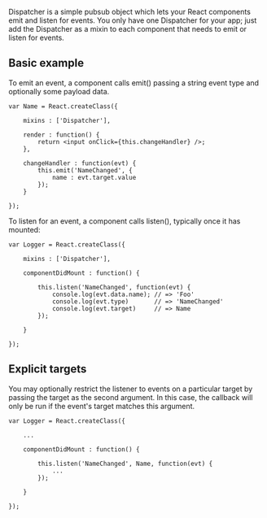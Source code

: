 Dispatcher is a simple pubsub object which lets your React components emit and listen for events. You only have one Dispatcher for your app; just add the Dispatcher as a mixin to each component that needs to emit or listen for events.

## Basic example

To emit an event, a component calls emit() passing a string event type and optionally some payload data.


	var Name = React.createClass({
	
		mixins : ['Dispatcher'],
		
		render : function() {
			return <input onClick={this.changeHandler} />;
		},
		
		changeHandler : function(evt) {
			this.emit('NameChanged', {
				name : evt.target.value
			});
		}
		
	});


To listen for an event, a component calls listen(), typically once it has mounted:

	var Logger = React.createClass({
		
		mixins : ['Dispatcher'],
		
		componentDidMount : function() {
			
			this.listen('NameChanged', function(evt) {
				console.log(evt.data.name); // => 'Foo'
				console.log(evt.type)       // => 'NameChanged'
				console.log(evt.target)     // => Name
			});
			
		}
		
	});

## Explicit targets

You may optionally restrict the listener to events on a particular target by passing the target as the second argument. In this case, the callback will only be run if the event's target matches this argument.

	var Logger = React.createClass({
		
		...
		
		componentDidMount : function() {
			
			this.listen('NameChanged', Name, function(evt) {
				...
			});
			
		}
		
	});
